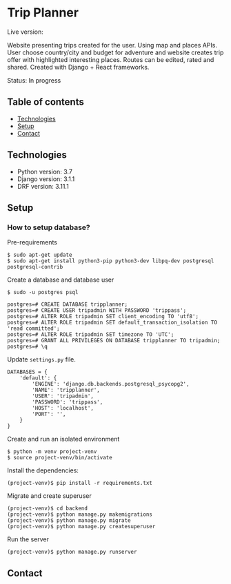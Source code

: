 # Trip Planner

Live version: 

Website presenting trips created for the user. Using map and places APIs. User choose country/city and budget for adventure and website creates trip offer with highlighted interesting places. Routes can be edited, rated and shared. Created with Django + React frameworks.

Status: In progress 


## Table of contents
* [Technologies](#technologies)
* [Setup](#setup)
* [Contact](#contact)

## Technologies
* Python version: 3.7
* Django version: 3.1.1
* DRF version: 3.11.1

## Setup

### How to setup database?

Pre-requirements
```
$ sudo apt-get update
$ sudo apt-get install python3-pip python3-dev libpq-dev postgresql postgresql-contrib
```

Create a database and database user

```
$ sudo -u postgres psql
```
```
postgres=# CREATE DATABASE tripplanner;
postgres=# CREATE USER tripadmin WITH PASSWORD 'trippass';
postgres=# ALTER ROLE tripadmin SET client_encoding TO 'utf8';
postgres=# ALTER ROLE tripadmin SET default_transaction_isolation TO 'read committed';
postgres=# ALTER ROLE tripadmin SET timezone TO 'UTC';
postgres=# GRANT ALL PRIVILEGES ON DATABASE tripplanner TO tripadmin;
postgres=# \q

```

Update `settings.py` file.
```
DATABASES = {
    'default': {
        'ENGINE': 'django.db.backends.postgresql_psycopg2',
        'NAME': 'tripplanner',
        'USER': 'tripadmin',
        'PASSWORD': 'trippass',
        'HOST': 'localhost',
        'PORT': '',
    }
}
```

Create and run an isolated environment
```
$ python -m venv project-venv
$ source project-venv/bin/activate
```

Install the dependencies:
```
(project-venv)$ pip install -r requirements.txt
```

Migrate and create superuser
```
(project-venv)$ cd backend
(project-venv)$ python manage.py makemigrations
(project-venv)$ python manage.py migrate
(project-venv)$ python manage.py createsuperuser
```

Run the server
```
(project-venv)$ python manage.py runserver
```
## Contact
